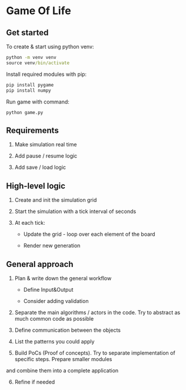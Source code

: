 # Game Of Life

## Get started

To create & start using python venv:

```cmd
python -m venv venv
source venv/bin/activate
```

Install required modules with pip:

```cmd
pip install pygame
pip install numpy
```

Run game with command:

```
python game.py
```

## Requirements

1.  Make simulation real time

2.  Add pause / resume logic

3.  Add save / load logic

## High-level logic

1.  Create and init the simulation grid

2.  Start the simulation with a tick interval of <n> seconds

3.  At each tick:

    - Update the grid - loop over each element of the board

    - Render new generation

## General approach

1.  Plan & write down the general workflow

    - Define Input&Output

    - Consider adding validation

2.  Separate the main algorithms / actors in the code. Try to abstract as much common code as possible

3.  Define communication between the objects

4.  List the patterns you could apply

5.  Build PoCs (Proof of concepts). Try to separate implementation of specific steps. Prepare smaller modules

and combine them into a complete application

6.  Refine if needed
